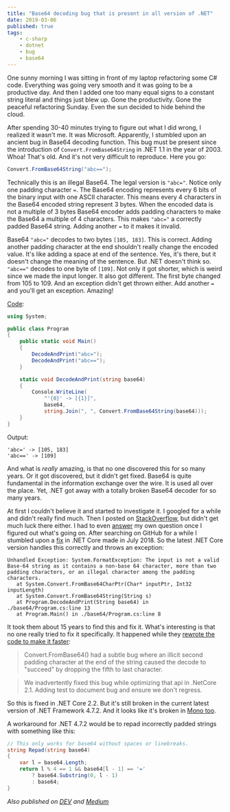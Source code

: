 ```yaml
---
title: "Base64 decoding bug that is present in all version of .NET"
date: 2019-03-06
published: true
tags:
    - c-sharp
    - dotnet
    - bug
    - base64
---
```


One sunny morning I was sitting in front of my laptop refactoring some C# code. Everything was going very smooth and it was going to be a productive day. And then I added one too many equal signs to a constant string literal and things just blew up. Gone the productivity. Gone the peaceful refactoring Sunday. Even the sun decided to hide behind the cloud.

After spending 30-40 minutes trying to figure out what I did wrong, I realized it wasn't me. It was Microsoft. Apparently, I stumbled upon an ancient bug in Base64 decoding function. This bug must be present since the introduction of `Convert.FromBase64String` in .NET 1.1 in the year of 2003. Whoa! That's old. And it's not very difficult to reproduce. Here you go:

```c#
Convert.FromBase64String("abc==");
```

Technically this is an illegal Base64. The legal version is `"abc="`. Notice only one padding character `=`. The Base64 encoding represents every 6 bits of the binary input with one ASCII character. This means every 4 characters in the Base64 encoded string represent 3 bytes. When the encoded data is not a multiple of 3 bytes Base64 encoder adds padding characters to make the Base64 a multiple of 4 characters. This makes `"abc="` a correctly padded Base64 string. Adding another `=` to it makes it invalid.

Base64 `"abc="` decodes to two bytes `[105, 183]`. This is correct. Adding another padding character at the end shouldn't really change the encoded value. It's like adding a space at end of the sentence. Yes, it's there, but it doesn't change the meaning of the sentence. But .NET doesn't think so. `"abc=="` decodes to one byte of `[109]`. Not only it got shorter, which is weird since we made the input longer. It also got different. The first byte changed from 105 to 109. And an exception didn't get thrown either. Add another `=` and you'll get an exception. Amazing!

[Code](https://dotnetfiddle.net/JarxXF):

```c#
using System;

public class Program
{
    public static void Main()
    {
        DecodeAndPrint("abc=");
        DecodeAndPrint("abc==");
    }

    static void DecodeAndPrint(string base64)
    {
        Console.WriteLine(
            "'{0}' -> [{1}]",
            base64,
            string.Join(", ", Convert.FromBase64String(base64)));
    }
}
```

Output:

```
'abc=' -> [105, 183]
'abc==' -> [109]
```

And what is *really* amazing, is that no one discovered this for so many years. Or it got discovered, but it didn't get fixed. Base64 is quite fundamental in the information exchange over the wire. It is used all over the place. Yet, .NET got away with a totally broken Base64 decoder for so many years.

At first I couldn't believe it and started to investigate it. I googled for a while and didn't really find much. Then I posted on [StackOverflow](https://stackoverflow.com/q/54852219/362938), but didn't get much luck there either. I had to even [answer](https://stackoverflow.com/a/54852796/362938) my own question once I figured out what's going on. After searching on GitHub for a while I stumbled upon a [fix](https://github.com/dotnet/corefx/pull/30814) in .NET Core made in July 2018. So the latest .NET Core version handles this correctly and throws an exception:

```
Unhandled Exception: System.FormatException: The input is not a valid Base-64 string as it contains a non-base 64 character, more than two padding characters, or an illegal character among the padding characters.
   at System.Convert.FromBase64CharPtr(Char* inputPtr, Int32 inputLength)
   at System.Convert.FromBase64String(String s)
   at Program.DecodeAndPrint(String base64) in ./base64/Program.cs:line 13
   at Program.Main() in ./base64/Program.cs:line 8
```

It took them about 15 years to find this and fix it. What's interesting is that no one really tried to fix it specifically. It happened while they [rewrote the code to make it faster](https://github.com/dotnet/corefx/pull/30814#issue-199014852):

> Convert.FromBase64() had a subtle bug where an illicit
second padding character at the end of the string caused
the decode to "succeed" by dropping the fifth to
last character.

> We inadvertently fixed this bug while optimizing that
api in .NetCore 2.1. Adding test to document bug and
ensure we don't regress.

So this is fixed in .NET Core 2.2. But it's still broken in the current latest version of .NET Framework 4.7.2. And it looks like it's broken in [Mono too](https://repl.it/repls/FriendlyOnlyVerification).

A workaround for .NET 4.7.2 would be to repad incorrectly padded strings with something like this:

```c#
// This only works for base64 without spaces or linebreaks.
string Repad(string base64)
{
    var l = base64.Length;
    return l % 4 == 1 && base64[l - 1] == '='
        ? base64.Substring(0, l - 1)
        : base64;
}
```

*Also published on [DEV](https://dev.to/detunized/base64-decoding-bug-that-is-present-in-all-version-of-net-1fkp) and [Medium](https://medium.com/@detunized/base64-decoding-bug-that-is-present-in-all-version-of-net-f53733cecdc1)*
